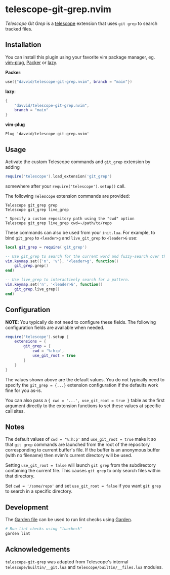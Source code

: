 # telescope-git-grep.nvim

*Telescope Git Grep* is a [telescope](https://github.com/nvim-telescope/telescope.nvim)
extension that uses `git grep` to search tracked files.


## Installation

You can install this plugin using your favorite vim package manager, eg.
[vim-plug](https://github.com/junegunn/vim-plug),
[Packer](https://github.com/wbthomason/packer.nvim) or
[lazy](https://github.com/folke/lazy.nvim).

**Packer**:
```lua
use({"davvid/telescope-git-grep.nvim", branch = "main"})
```

**lazy**:
```lua
{
    "davvid/telescope-git-grep.nvim",
    branch = "main"
}
```

**vim-plug**
```VimL
Plug 'davvid/telescope-git-grep.nvim'
```


## Usage

Activate the custom Telescope commands and `git_grep` extension by adding

```lua
require('telescope').load_extension('git_grep')
```

somewhere after your `require('telescope').setup()` call.

The following `Telescope` extension commands are provided:

```VimL
Telescope git_grep grep
Telescope git_grep live_grep

" Specify a custom repository path using the "cwd" option
Telescope git_grep live_grep cwd=~/path/to/repo
```

These commands can also be used from your `init.lua`.
For example, to bind `git_grep` to `<leader>g` and `live_git_grep` to `<leader>G` use:

```lua
local git_grep = require('git_grep')

-- Use git_grep to search for the current word and fuzzy-search over the result.
vim.keymap.set({'n', 'v'}, '<leader>g', function()
    git_grep.grep()
end)

-- Use live_grep to interactively search for a pattern.
vim.keymap.set('n', '<leader>G', function()
    git_grep.live_grep()
end)
```


## Configuration

**NOTE**: You typically do not need to configure these fields.
The following configuration fields are available when needed.

```lua
require('telescope').setup {
    extensions = {
        git_grep = {
            cwd = '%:h:p',
            use_git_root = true
        }
    }
}
```

The values shown above are the default values. You do not typically need to specify the
`git_grep = {...}` extension configuration if the defaults work fine for you as-is.

You can also pass a `{ cwd = '...', use_git_root = true }` table as the first argument
directly to the extension functions to set these values at specific call sites.


## Notes

The default values of `cwd = '%:h:p'` and `use_git_root = true` make it so that
`git grep` commands are launched from the root of the repository corresponding
to current buffer's file. If the buffer is an anonymous buffer (with no filename)
then nvim's current directory will be used.

Setting `use_git_root = false` will launch `git grep` from the subdirectory
containing the current file. This causes `git grep` to only search files
within that directory.

Set `cwd = '/some/repo'` and set `use_git_root = false` if you want `git grep`
to search in a specific directory.


## Development

The [Garden file](garden.yaml) can be used to run lint checks using
[Garden](https://github.com/davvid/garden).

```sh
# Run lint checks using "luacheck"
garden lint
```


## Acknowledgements

`telescope-git-grep` was adapted from Telescope's internal
`telescope/builtin/__git.lua` and `telescope/builtin/__files.lua` modules.
